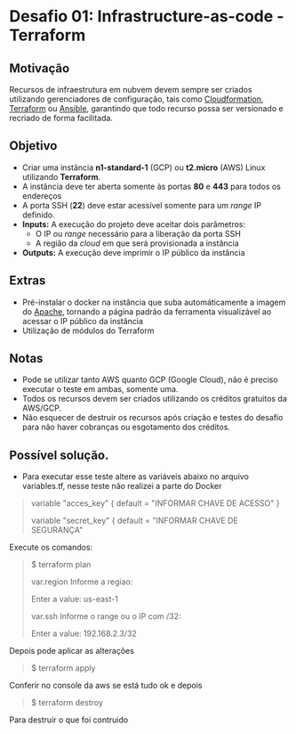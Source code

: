 # Desafio 01: Infrastructure-as-code - Terraform

## Motivação

Recursos de infraestrutura em nubvem devem sempre ser criados utilizando gerenciadores de configuração, tais como [Cloudformation](https://aws.amazon.com/cloudformation/), [Terraform](https://www.terraform.io/) ou [Ansible](https://www.ansible.com/), garantindo que todo recurso possa ser versionado e recriado de forma facilitada.

## Objetivo

- Criar uma instância **n1-standard-1** (GCP) ou **t2.micro** (AWS) Linux utilizando **Terraform**.
- A instância deve ter aberta somente às portas **80** e **443** para todos os endereços
- A porta SSH (**22**) deve estar acessível somente para um _range_ IP definido.
- **Inputs:** A execução do projeto deve aceitar dois parâmetros:
  - O IP ou _range_ necessário para a liberação da porta SSH
  - A região da _cloud_ em que será provisionada a instância
- **Outputs:** A execução deve imprimir o IP público da instância


## Extras

- Pré-instalar o docker na instância que suba automáticamente a imagem do [Apache](https://hub.docker.com/_/httpd/), tornando a página padrão da ferramenta visualizável ao acessar o IP público da instância
- Utilização de módulos do Terraform

## Notas
- Pode se utilizar tanto AWS quanto GCP (Google Cloud), não é preciso executar o teste em ambas, somente uma.
- Todos os recursos devem ser criados utilizando os créditos gratuitos da AWS/GCP.
- Não esquecer de destruir os recursos após criação e testes do desafio para não haver cobranças ou esgotamento dos créditos.

## Possível solução.

- Para executar esse teste altere as variáveis abaixo no arquivo variables.tf, nesse teste não realizei a parte do Docker

>variable "acces_key" {
>  default = "INFORMAR CHAVE DE ACESSO"
>}
>
>variable "secret_key" {
>    default = "INFORMAR CHAVE DE SEGURANÇA"

Execute os comandos:

>$ terraform plan
>
>var.region
>  Informe a regiao: 
>
>  Enter a value: us-east-1
>
>var.ssh
>  Informe o range ou o IP com /32: 
>
>  Enter a value: 192.168.2.3/32


Depois pode aplicar as alterações

>$ terraform apply

Conferir no console da aws se está tudo ok e depois

>$ terraform destroy

Para destruir o que foi contruido
